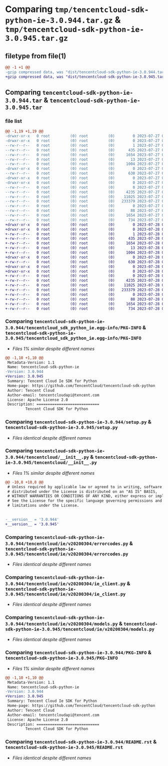 # Comparing `tmp/tencentcloud-sdk-python-ie-3.0.944.tar.gz` & `tmp/tencentcloud-sdk-python-ie-3.0.945.tar.gz`

## filetype from file(1)

```diff
@@ -1 +1 @@
-gzip compressed data, was "dist/tencentcloud-sdk-python-ie-3.0.944.tar", last modified: Thu Jul 27 02:17:08 2023, max compression
+gzip compressed data, was "dist/tencentcloud-sdk-python-ie-3.0.945.tar", last modified: Fri Jul 28 00:29:45 2023, max compression
```

## Comparing `tencentcloud-sdk-python-ie-3.0.944.tar` & `tencentcloud-sdk-python-ie-3.0.945.tar`

### file list

```diff
@@ -1,19 +1,19 @@
-drwxr-xr-x   0 root         (0) root         (0)        0 2023-07-27 02:17:08.000000 tencentcloud-sdk-python-ie-3.0.944/
-drwxr-xr-x   0 root         (0) root         (0)        0 2023-07-27 02:17:08.000000 tencentcloud-sdk-python-ie-3.0.944/tencentcloud_sdk_python_ie.egg-info/
--rw-r--r--   0 root         (0) root         (0)        1 2023-07-27 02:17:08.000000 tencentcloud-sdk-python-ie-3.0.944/tencentcloud_sdk_python_ie.egg-info/dependency_links.txt
--rw-r--r--   0 root         (0) root         (0)      435 2023-07-27 02:17:08.000000 tencentcloud-sdk-python-ie-3.0.944/tencentcloud_sdk_python_ie.egg-info/SOURCES.txt
--rw-r--r--   0 root         (0) root         (0)     1654 2023-07-27 02:17:08.000000 tencentcloud-sdk-python-ie-3.0.944/tencentcloud_sdk_python_ie.egg-info/PKG-INFO
--rw-r--r--   0 root         (0) root         (0)       13 2023-07-27 02:17:08.000000 tencentcloud-sdk-python-ie-3.0.944/tencentcloud_sdk_python_ie.egg-info/top_level.txt
--rw-r--r--   0 root         (0) root         (0)     1004 2023-07-27 02:17:08.000000 tencentcloud-sdk-python-ie-3.0.944/setup.py
-drwxr-xr-x   0 root         (0) root         (0)        0 2023-07-27 02:17:08.000000 tencentcloud-sdk-python-ie-3.0.944/tencentcloud/
--rw-r--r--   0 root         (0) root         (0)      630 2023-07-27 02:17:08.000000 tencentcloud-sdk-python-ie-3.0.944/tencentcloud/__init__.py
-drwxr-xr-x   0 root         (0) root         (0)        0 2023-07-27 02:17:08.000000 tencentcloud-sdk-python-ie-3.0.944/tencentcloud/ie/
-drwxr-xr-x   0 root         (0) root         (0)        0 2023-07-27 02:17:08.000000 tencentcloud-sdk-python-ie-3.0.944/tencentcloud/ie/v20200304/
--rw-r--r--   0 root         (0) root         (0)        0 2023-07-27 02:17:08.000000 tencentcloud-sdk-python-ie-3.0.944/tencentcloud/ie/v20200304/__init__.py
--rw-r--r--   0 root         (0) root         (0)     4235 2023-07-27 02:17:08.000000 tencentcloud-sdk-python-ie-3.0.944/tencentcloud/ie/v20200304/errorcodes.py
--rw-r--r--   0 root         (0) root         (0)    11025 2023-07-27 02:17:08.000000 tencentcloud-sdk-python-ie-3.0.944/tencentcloud/ie/v20200304/ie_client.py
--rw-r--r--   0 root         (0) root         (0)   233379 2023-07-27 02:17:08.000000 tencentcloud-sdk-python-ie-3.0.944/tencentcloud/ie/v20200304/models.py
--rw-r--r--   0 root         (0) root         (0)        0 2023-07-27 02:17:08.000000 tencentcloud-sdk-python-ie-3.0.944/tencentcloud/ie/__init__.py
--rw-r--r--   0 root         (0) root         (0)       88 2023-07-27 02:17:08.000000 tencentcloud-sdk-python-ie-3.0.944/setup.cfg
--rw-r--r--   0 root         (0) root         (0)     1654 2023-07-27 02:17:08.000000 tencentcloud-sdk-python-ie-3.0.944/PKG-INFO
--rw-r--r--   0 root         (0) root         (0)      734 2023-07-27 02:17:08.000000 tencentcloud-sdk-python-ie-3.0.944/README.rst
+drwxr-xr-x   0 root         (0) root         (0)        0 2023-07-28 00:29:45.000000 tencentcloud-sdk-python-ie-3.0.945/
+drwxr-xr-x   0 root         (0) root         (0)        0 2023-07-28 00:29:45.000000 tencentcloud-sdk-python-ie-3.0.945/tencentcloud_sdk_python_ie.egg-info/
+-rw-r--r--   0 root         (0) root         (0)        1 2023-07-28 00:29:45.000000 tencentcloud-sdk-python-ie-3.0.945/tencentcloud_sdk_python_ie.egg-info/dependency_links.txt
+-rw-r--r--   0 root         (0) root         (0)      435 2023-07-28 00:29:45.000000 tencentcloud-sdk-python-ie-3.0.945/tencentcloud_sdk_python_ie.egg-info/SOURCES.txt
+-rw-r--r--   0 root         (0) root         (0)     1654 2023-07-28 00:29:45.000000 tencentcloud-sdk-python-ie-3.0.945/tencentcloud_sdk_python_ie.egg-info/PKG-INFO
+-rw-r--r--   0 root         (0) root         (0)       13 2023-07-28 00:29:45.000000 tencentcloud-sdk-python-ie-3.0.945/tencentcloud_sdk_python_ie.egg-info/top_level.txt
+-rw-r--r--   0 root         (0) root         (0)     1004 2023-07-28 00:29:45.000000 tencentcloud-sdk-python-ie-3.0.945/setup.py
+drwxr-xr-x   0 root         (0) root         (0)        0 2023-07-28 00:29:45.000000 tencentcloud-sdk-python-ie-3.0.945/tencentcloud/
+-rw-r--r--   0 root         (0) root         (0)      630 2023-07-28 00:29:45.000000 tencentcloud-sdk-python-ie-3.0.945/tencentcloud/__init__.py
+drwxr-xr-x   0 root         (0) root         (0)        0 2023-07-28 00:29:45.000000 tencentcloud-sdk-python-ie-3.0.945/tencentcloud/ie/
+drwxr-xr-x   0 root         (0) root         (0)        0 2023-07-28 00:29:45.000000 tencentcloud-sdk-python-ie-3.0.945/tencentcloud/ie/v20200304/
+-rw-r--r--   0 root         (0) root         (0)        0 2023-07-28 00:29:45.000000 tencentcloud-sdk-python-ie-3.0.945/tencentcloud/ie/v20200304/__init__.py
+-rw-r--r--   0 root         (0) root         (0)     4235 2023-07-28 00:29:45.000000 tencentcloud-sdk-python-ie-3.0.945/tencentcloud/ie/v20200304/errorcodes.py
+-rw-r--r--   0 root         (0) root         (0)    11025 2023-07-28 00:29:45.000000 tencentcloud-sdk-python-ie-3.0.945/tencentcloud/ie/v20200304/ie_client.py
+-rw-r--r--   0 root         (0) root         (0)   233379 2023-07-28 00:29:45.000000 tencentcloud-sdk-python-ie-3.0.945/tencentcloud/ie/v20200304/models.py
+-rw-r--r--   0 root         (0) root         (0)        0 2023-07-28 00:29:45.000000 tencentcloud-sdk-python-ie-3.0.945/tencentcloud/ie/__init__.py
+-rw-r--r--   0 root         (0) root         (0)       88 2023-07-28 00:29:45.000000 tencentcloud-sdk-python-ie-3.0.945/setup.cfg
+-rw-r--r--   0 root         (0) root         (0)     1654 2023-07-28 00:29:45.000000 tencentcloud-sdk-python-ie-3.0.945/PKG-INFO
+-rw-r--r--   0 root         (0) root         (0)      734 2023-07-28 00:29:45.000000 tencentcloud-sdk-python-ie-3.0.945/README.rst
```

### Comparing `tencentcloud-sdk-python-ie-3.0.944/tencentcloud_sdk_python_ie.egg-info/PKG-INFO` & `tencentcloud-sdk-python-ie-3.0.945/tencentcloud_sdk_python_ie.egg-info/PKG-INFO`

 * *Files 1% similar despite different names*

```diff
@@ -1,10 +1,10 @@
 Metadata-Version: 1.1
 Name: tencentcloud-sdk-python-ie
-Version: 3.0.944
+Version: 3.0.945
 Summary: Tencent Cloud Ie SDK for Python
 Home-page: https://github.com/TencentCloud/tencentcloud-sdk-python
 Author: Tencent Cloud
 Author-email: tencentcloudapi@tencent.com
 License: Apache License 2.0
 Description: ============================
         Tencent Cloud SDK for Python
```

### Comparing `tencentcloud-sdk-python-ie-3.0.944/setup.py` & `tencentcloud-sdk-python-ie-3.0.945/setup.py`

 * *Files identical despite different names*

### Comparing `tencentcloud-sdk-python-ie-3.0.944/tencentcloud/__init__.py` & `tencentcloud-sdk-python-ie-3.0.945/tencentcloud/__init__.py`

 * *Files 1% similar despite different names*

```diff
@@ -10,8 +10,8 @@
 # Unless required by applicable law or agreed to in writing, software
 # distributed under the License is distributed on an "AS IS" BASIS,
 # WITHOUT WARRANTIES OR CONDITIONS OF ANY KIND, either express or implied.
 # See the License for the specific language governing permissions and
 # limitations under the License.
 
 
-__version__ = '3.0.944'
+__version__ = '3.0.945'
```

### Comparing `tencentcloud-sdk-python-ie-3.0.944/tencentcloud/ie/v20200304/errorcodes.py` & `tencentcloud-sdk-python-ie-3.0.945/tencentcloud/ie/v20200304/errorcodes.py`

 * *Files identical despite different names*

### Comparing `tencentcloud-sdk-python-ie-3.0.944/tencentcloud/ie/v20200304/ie_client.py` & `tencentcloud-sdk-python-ie-3.0.945/tencentcloud/ie/v20200304/ie_client.py`

 * *Files identical despite different names*

### Comparing `tencentcloud-sdk-python-ie-3.0.944/tencentcloud/ie/v20200304/models.py` & `tencentcloud-sdk-python-ie-3.0.945/tencentcloud/ie/v20200304/models.py`

 * *Files identical despite different names*

### Comparing `tencentcloud-sdk-python-ie-3.0.944/PKG-INFO` & `tencentcloud-sdk-python-ie-3.0.945/PKG-INFO`

 * *Files 1% similar despite different names*

```diff
@@ -1,10 +1,10 @@
 Metadata-Version: 1.1
 Name: tencentcloud-sdk-python-ie
-Version: 3.0.944
+Version: 3.0.945
 Summary: Tencent Cloud Ie SDK for Python
 Home-page: https://github.com/TencentCloud/tencentcloud-sdk-python
 Author: Tencent Cloud
 Author-email: tencentcloudapi@tencent.com
 License: Apache License 2.0
 Description: ============================
         Tencent Cloud SDK for Python
```

### Comparing `tencentcloud-sdk-python-ie-3.0.944/README.rst` & `tencentcloud-sdk-python-ie-3.0.945/README.rst`

 * *Files identical despite different names*

